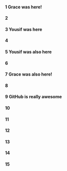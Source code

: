 #### 1 Grace was here!
#### 2
#### 3 Yousif was here
#### 4
#### 5 Yousif was also here
#### 6
#### 7 Grace was also here!
#### 8

#### 9 GitHub is really awesome
#### 10
#### 11
#### 12
#### 13
#### 14
#### 15